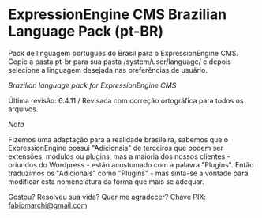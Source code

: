 # ExpressionEngine CMS Brazilian Language Pack (pt-BR)

Pack de linguagem português do Brasil para o ExpressionEngine CMS.
Copie a pasta pt-br para sua pasta /system/user/language/ e depois selecione a linguagem desejada nas preferências de usuário.

_Brazilian language pack for ExpressionEngine CMS_

Última revisão: 6.4.11 / Revisada com correção ortográfica para todos os arquivos.

*Nota*

Fizemos uma adaptação para a realidade brasileira, sabemos que o ExpressionEngine possui "Adicionais" de terceiros que podem ser extensões, módulos ou plugins, mas a maioria dos nossos clientes - oriundos do Wordpress - estão acostumado com a palavra "Plugins". Então traduzimos os "Adicionais" como "Plugins" - mas sinta-se a vontade para modificar esta nomenclatura da forma que mais se adequar.




Gostou? Resolveu sua vida? Quer me agradecer? Chave PIX: fabiomarchi@gmail.com

